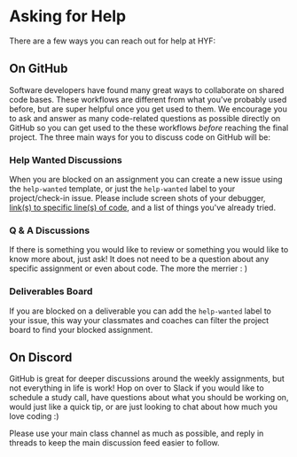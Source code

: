 # Asking for Help

There are a few ways you can reach out for help at HYF:

## On GitHub

Software developers have found many great ways to collaborate on shared code
bases. These workflows are different from what you've probably used before, but
are super helpful once you get used to them. We encourage you to ask and answer
as many code-related questions as possible directly on GitHub so you can get
used to the these workflows _before_ reaching the final project. The three main
ways for you to discuss code on GitHub will be:

### Help Wanted Discussions

When you are blocked on an assignment you can create a new issue using the
`help-wanted` template, or just the `help-wanted` label to your project/check-in
issue. Please include screen shots of your debugger,
[link(s) to specific line(s) of code](https://help.github.com/en/github/managing-your-work-on-github/creating-a-permanent-link-to-a-code-snippet),
and a list of things you've already tried.

### Q & A Discussions

If there is something you would like to review or something you would like to
know more about, just ask! It does not need to be a question about any specific
assignment or even about code. The more the merrier : )

### Deliverables Board

If you are blocked on a deliverable you can add the `help-wanted` label to your
issue, this way your classmates and coaches can filter the project board to find
your blocked assignment.

## On Discord

GitHub is great for deeper discussions around the weekly assignments, but not
everything in life is work! Hop on over to Slack if you would like to schedule a
study call, have questions about what you should be working on, would just like
a quick tip, or are just looking to chat about how much you love coding :)

Please use your main class channel as much as possible, and reply in threads to
keep the main discussion feed easier to follow.
